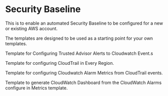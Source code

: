 # Security Baseline
This is to enable an automated Security Baseline to be configured for a new or existing AWS account.

The templates are designed to be used as a starting point for your own templates.

Template for Configuring Trusted Advisor Alerts to Cloudwatch Event.s

Template for configuring CloudTrail in Every Region.

Template for configuring Cloudwatch Alarm Metrics from CloudTrail events.

Template to generate CloudWatch Dashboard from the CloudWatch Alarms configure in Metrics template.

